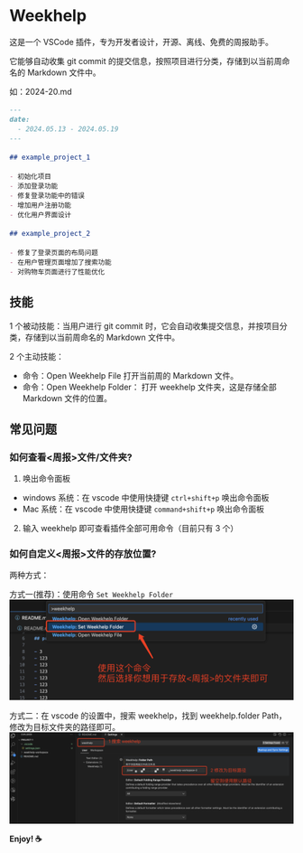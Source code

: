 # Weekhelp

这是一个 VSCode 插件，专为开发者设计，开源、离线、免费的周报助手。

它能够自动收集 git commit 的提交信息，按照项目进行分类，存储到以当前周命名的 Markdown 文件中。

如：2024-20.md

```md
---
date:
  - 2024.05.13 - 2024.05.19
---

## example_project_1

- 初始化项目
- 添加登录功能
- 修复登录功能中的错误
- 增加用户注册功能
- 优化用户界面设计

## example_project_2

- 修复了登录页面的布局问题
- 在用户管理页面增加了搜索功能
- 对购物车页面进行了性能优化
```

## 技能

1 个被动技能：当用户进行 git commit 时，它会自动收集提交信息，并按项目分类，存储到以当前周命名的 Markdown 文件中。

2 个主动技能：

- 命令：Open Weekhelp File 打开当前周的 Markdown 文件。
- 命令：Open Weekhelp Folder： 打开 weekhelp 文件夹，这是存储全部 Markdown 文件的位置。

## 常见问题

### 如何查看<周报>文件/文件夹?

1. 唤出命令面板

- windows 系统：在 vscode 中使用快捷键 `ctrl+shift+p` 唤出命令面板
- Mac 系统：在 vscode 中使用快捷键 `command+shift+p` 唤出命令面板

2. 输入 weekhelp 即可查看插件全部可用命令（目前只有 3 个）

### 如何自定义<周报>文件的存放位置?

两种方式：

方式一(推荐)：使用命令 `Set Weekhelp Folder`
![设置文件夹](images/set-folder-1.png)

方式二：在 vscode 的设置中，搜索 weekhelp，找到 weekhelp.folder Path，修改为目标文件夹的路径即可。
![设置文件夹](images/set-folder-2.png)

**Enjoy! ☕️**
